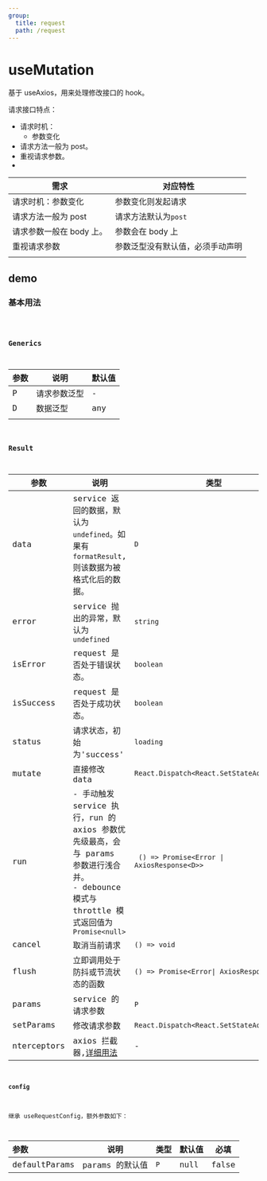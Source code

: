 ```yaml
---
group:
  title: request
  path: /request
---
```


# useMutation

基于 useAxios，用来处理修改接口的 hook。

请求接口特点：

- 请求时机：
  - 参数变化
- 请求方法一般为 post。
- 重视请求参数。
-

| 需求                     | 对应特性                         |
| ------------------------ | -------------------------------- |
| 请求时机：参数变化       | 参数变化则发起请求               |
| 请求方法一般为 post      | 请求方法默认为`post`             |
| 请求参数一般在 body 上。 | 参数会在 body 上                 |
| 重视请求参数             | 参数泛型没有默认值，必须手动声明 |
|                          |                                  |

## demo

### 基本用法

<code src="./Demo/Base.tsx"/>

### Generics

| 参数 | 说明         | 默认值 |
| ---- | ------------ | ------ |
| P    | 请求参数泛型 | -      |
| D    | 数据泛型     | any    |
|      |              |        |

### Result

| 参数        | 说明                                                                                                                                            | 类型                                        |
| ----------- | ----------------------------------------------------------------------------------------------------------------------------------------------- | ------------------------------------------- |
| data        | service 返回的数据，默认为 `undefined`。如果有 `formatResult`, 则该数据为被格式化后的数据。                                                     | `D`                                         |
| error       | service 抛出的异常，默认为 `undefined`                                                                                                          | `string`                                    |
| isError     | request 是否处于错误状态。                                                                                                                      | `boolean`                                   |
| isSuccess   | request 是否处于成功状态。                                                                                                                      | `boolean`                                   |
| status      | 请求状态，初始为'success'                                                                                                                       | `loading`                                   |
| mutate      | 直接修改 data                                                                                                                                   | `React.Dispatch<React.SetStateAction<D>>`   |
| run         | - 手动触发 service 执行，run 的 axios 参数优先级最高，会与 params 参数进行浅合并。<br />- debounce 模式与 throttle 模式返回值为 `Promise<null>` | ` () => Promise<Error \| AxiosResponse<D>>` |
| cancel      | 取消当前请求                                                                                                                                    | `() => void`                                |
| flush       | 立即调用处于防抖或节流状态的函数                                                                                                                | `() => Promise<Error\| AxiosResponse<D>>`   |
| params      | service 的请求参数                                                                                                                              | `P`                                         |
| setParams   | 修改请求参数                                                                                                                                    | `React.Dispatch<React.SetStateAction<P>>`   |
| nterceptors | axios 拦截器,[详细用法](https://github.com/axios/axios#interceptors)                                                                            | -                                           |

#### config

继承 useRequestConfig，额外参数如下：

| **参数**      | **说明**        | **类型** | **默认值** | 必填  |
| :------------ | --------------- | -------- | ---------- | ----- |
| defaultParams | params 的默认值 | `P`      | null       | false |
